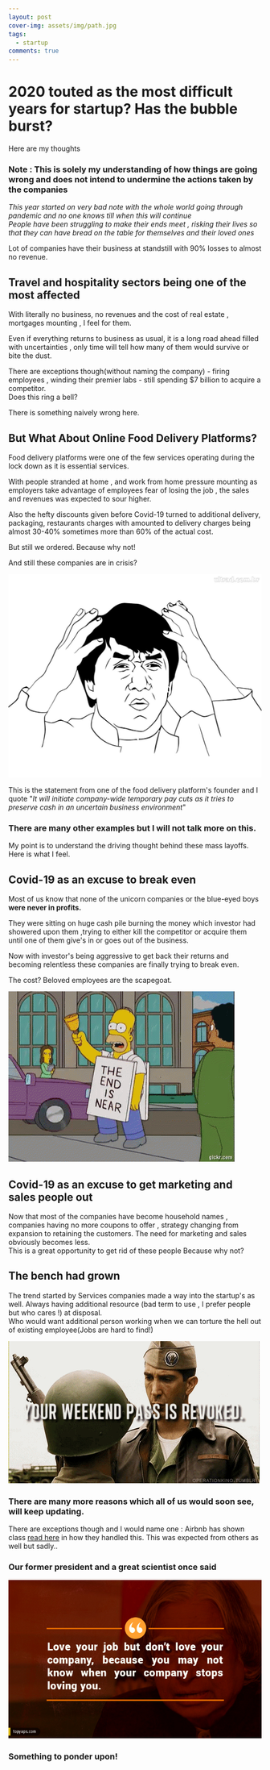 ```yaml
---
layout: post
cover-img: assets/img/path.jpg
tags:
  - startup
comments: true
---
```


# 2020 touted as the most difficult years for startup? Has the bubble burst?<br>

Here are my thoughts

### Note : **This is solely my understanding of how things are going wrong and does not intend to undermine the actions taken by the companies**

_This year started on very bad note with the whole world going through pandemic and no one knows till when this will continue<br>
People have been struggling to make their ends meet , risking their lives so that they can have bread on the table for themselves and their loved ones_

Lot of companies have their business at standstill with 90% losses to almost no revenue.

## Travel and hospitality sectors being one of the most affected

With literally no business, no revenues and the cost of real estate , mortgages mounting , I feel for them.

Even if everything returns to business as usual, it is a long road ahead filled with uncertainties , only time will tell how many of them would survive or bite the dust.

There are exceptions though(without naming the company) - firing employees , winding their premier labs - still spending $7 billion to acquire a competitor.<br>
Does this ring a bell?

There is something naively wrong here.

## But What About Online Food Delivery Platforms?

Food delivery platforms were one of the few services operating during the lock down as it is essential services.

With people stranded at home , and work from home pressure mounting as employers take advantage of employees fear of losing the job , the sales and revenues was expected to sour higher.

Also the hefty discounts given before Covid-19 turned to additional delivery, packaging, restaurants charges with amounted to delivery charges being almost 30-40% sometimes more than 60% of the actual cost.

But still we ordered. Because why not!

And still these companies are in crisis?

![Meme](/assets/img/jackie-meme.jpeg)

This is the statement from one of the food delivery platform's founder and I quote "_It will initiate company-wide temporary pay cuts as it tries to preserve cash in an uncertain business environment_"

### There are many other examples but I will not talk more on this.

My point is to understand the driving thought behind these mass layoffs.<br>
Here is what I feel.

## Covid-19 as an excuse to break even

Most of us know that none of the unicorn companies or the blue-eyed boys **were never in profits.**

They were sitting on huge cash pile burning the money which investor had showered upon them ,trying to either kill the competitor or acquire them until one of them give's in or goes out of the business.

Now with investor's being aggressive to get back their returns and becoming relentless these companies are finally trying to break even.

The cost? Beloved employees are the scapegoat.

![scapegoat](/assets/img/tenor_simpson.gif)

## Covid-19 as an excuse to get marketing and sales people out

Now that most of the companies have become household names , companies having no more coupons to offer , strategy changing from expansion to retaining the customers. The need for marketing and sales obviously becomes less.<br>
This is a great opportunity to get rid of these people Because why not?

## The bench had grown

The trend started by Services companies made a way into the startup's as well. Always having additional resource (bad term to use , I prefer people but who cares !) at disposal.<br>
Who would want additional person working when we can torture the hell out of existing employee(Jobs are hard to find!)

![weekend](/assets/img/ross-weekend.gif)

### There are many more reasons which all of us would soon see, will keep updating.

There are exceptions though and I would name one : Airbnb has shown class [read here](https://news.airbnb.com/a-message-from-co-founder-and-ceo-brian-chesky/) in how they handled this. This was expected from others as well but sadly..<br>

### Our former president and a great scientist once said

![](/assets/img/apj.jpg)

### Something to ponder upon!
